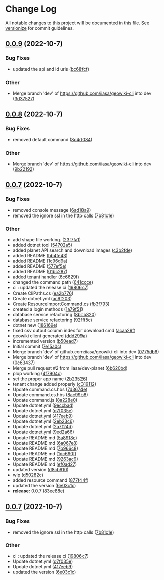 # Change Log

All notable changes to this project will be documented in this file. See [versionize](https://github.com/versionize/versionize) for commit guidelines.

<a name="0.0.9"></a>
## [0.0.9](https://www.github.com/iiasa/geowiki-cli/releases/tag/v0.0.9) (2022-10-7)

### Bug Fixes

* updated the api and id urls ([bc68fcf](https://www.github.com/iiasa/geowiki-cli/commit/bc68fcf465d896dac1bac088eb2050b403f4292f))

### Other

* Merge branch 'dev' of https://github.com/iiasa/geowiki-cli into dev ([3d37527](https://www.github.com/iiasa/geowiki-cli/commit/3d3752730844f89032f18246813be8c6fbde7506))

<a name="0.0.8"></a>
## [0.0.8](https://www.github.com/iiasa/geowiki-cli/releases/tag/v0.0.8) (2022-10-7)

### Bug Fixes

* removed default command ([8c4d084](https://www.github.com/iiasa/geowiki-cli/commit/8c4d084d2f4e97911e1b25a256e4a5f6a4d13596))

### Other

* Merge branch 'dev' of https://github.com/iiasa/geowiki-cli into dev ([9b22192](https://www.github.com/iiasa/geowiki-cli/commit/9b22192b29735ba39df73c3ac4b72fbc7f6c13da))

<a name="0.0.7"></a>
## [0.0.7](https://www.github.com/iiasa/geowiki-cli/releases/tag/v0.0.7) (2022-10-7)

### Bug Fixes

* removed console message ([6ad18a9](https://www.github.com/iiasa/geowiki-cli/commit/6ad18a97ed66d1d8de77c1c0970e87f31f16c517))
* removed the ignore ssl in the http calls ([7b81c1e](https://www.github.com/iiasa/geowiki-cli/commit/7b81c1ec7645327c785b4b97c00a98b9bbfb298c))

### Other

* add shape file working. ([23f7fa1](https://www.github.com/iiasa/geowiki-cli/commit/23f7fa114314a27eac1371a579555fd02ea5fb81))
* added dotnet tool ([54702a5](https://www.github.com/iiasa/geowiki-cli/commit/54702a50e323732fa3166445d216f37714e6a47c))
* added planet API search and download images ([c3b2fde](https://www.github.com/iiasa/geowiki-cli/commit/c3b2fde5fd1cd87067b63aec06722ed9b3e8ee92))
* added README ([bb4fe43](https://www.github.com/iiasa/geowiki-cli/commit/bb4fe437c96942aeef891fd6e31d65f22e93b5c1))
* added README ([1c96d9a](https://www.github.com/iiasa/geowiki-cli/commit/1c96d9a22f4536e86dbb01286a8ac149d49644d7))
* added README ([577ef5e](https://www.github.com/iiasa/geowiki-cli/commit/577ef5e8f814ae1379c7e743173a446e53f9cea1))
* added README ([01bc287](https://www.github.com/iiasa/geowiki-cli/commit/01bc2872f8cfac8aefbe63a915ee35b80660e840))
* added tenant handler ([6c6629f](https://www.github.com/iiasa/geowiki-cli/commit/6c6629f7b8ea6afd6d65bb31b466ef0db1414039))
* changed the command path ([641ccce](https://www.github.com/iiasa/geowiki-cli/commit/641ccce556971d7d07fd3bc394266ba9ff21153e))
* ci : updated the release ci ([19806c7](https://www.github.com/iiasa/geowiki-cli/commit/19806c7bd1f323117bdb382c333e5ca93c13fe20))
* Create CliPaths.cs ([ea2b776](https://www.github.com/iiasa/geowiki-cli/commit/ea2b77699a68e64bce7511463532a1e78a5aca0d))
* Create dotnet.yml ([ac9f203](https://www.github.com/iiasa/geowiki-cli/commit/ac9f203c7735bd14f56347344b0a157ef91cef19))
* Create ResourceImportCommand.cs ([fb3f793](https://www.github.com/iiasa/geowiki-cli/commit/fb3f79305d11a8d1160ccb1d44024bde6cd99980))
* created a login methods ([1a79f51](https://www.github.com/iiasa/geowiki-cli/commit/1a79f515516edf0b2c587925a9fe73f1906a4f78))
* database service refactoring ([8bcb820](https://www.github.com/iiasa/geowiki-cli/commit/8bcb820f885e21a23778597952fc4528d57e81fa))
* database service refactoring ([92fff5c](https://www.github.com/iiasa/geowiki-cli/commit/92fff5cc3074a9cd19f32f1e36ce22f93f35a45a))
* dotnet new ([186169e](https://www.github.com/iiasa/geowiki-cli/commit/186169e6e0102f4aefe7992b76e44dde2620015e))
* fixed csv output column index for download cmd ([acaa29f](https://www.github.com/iiasa/geowiki-cli/commit/acaa29f6c019abe4c62f6b109a1a0d6a12089ace))
* geowiki client generated ([ddd299a](https://www.github.com/iiasa/geowiki-cli/commit/ddd299a4ce8963b0b349a8338a584ec56ce6c372))
* incremented version ([b50ead7](https://www.github.com/iiasa/geowiki-cli/commit/b50ead77caadc3f1396eba6e50e633fe1b86b46c))
* Initial commit ([7e15a0c](https://www.github.com/iiasa/geowiki-cli/commit/7e15a0cad7e36de9969df47e5d26e4bc2727b440))
* Merge branch 'dev' of github.com:iiasa/geowiki-cli into dev ([0775db6](https://www.github.com/iiasa/geowiki-cli/commit/0775db653e533b6a9bdc04ad65a2348ad275ba06))
* Merge branch 'dev' of https://github.com/iiasa/geowiki-cli into dev ([0c63437](https://www.github.com/iiasa/geowiki-cli/commit/0c63437d9927debdf92fb3e681740b7c5d45ba2e))
* Merge pull request #2 from iiasa/dev-planet ([6b620bd](https://www.github.com/iiasa/geowiki-cli/commit/6b620bd1e0d6bba0676804122e1eee1c55559a1a))
* plop working ([4f7904c](https://www.github.com/iiasa/geowiki-cli/commit/4f7904cb5b329c348051cabdb2667427134e9fe6))
* set the proper app name ([2b23526](https://www.github.com/iiasa/geowiki-cli/commit/2b23526d026b81a4e993a0ffbdf7133c561d2486))
* tenant change added properly ([c319112](https://www.github.com/iiasa/geowiki-cli/commit/c319112257dbe380370dab8ee16601315bfa0e6d))
* Update command.cs.hbs ([7d3674e](https://www.github.com/iiasa/geowiki-cli/commit/7d3674ecb0f50239b81dd05fa71913f9bdfaf65f))
* Update command.cs.hbs ([8ac99b8](https://www.github.com/iiasa/geowiki-cli/commit/8ac99b8664b1d1194c09d17331f267538483529c))
* Update command.js ([8a228e0](https://www.github.com/iiasa/geowiki-cli/commit/8a228e018de23bc69229a878eb3339993973dcec))
* Update dotnet.yml ([9eccbad](https://www.github.com/iiasa/geowiki-cli/commit/9eccbadc42ca85904898a8bdda2f6c86c06ef84b))
* Update dotnet.yml ([d7f035e](https://www.github.com/iiasa/geowiki-cli/commit/d7f035e1a0a39b04066915ea3b707c46c7c4c71b))
* Update dotnet.yml ([417eeb9](https://www.github.com/iiasa/geowiki-cli/commit/417eeb9ae878fb7fe7a378c1d55799d2ee6809a2))
* Update dotnet.yml ([2eb23c6](https://www.github.com/iiasa/geowiki-cli/commit/2eb23c6a1e8ea7b5042d7da137b7b8748b6cc953))
* Update dotnet.yml ([2a7f24d](https://www.github.com/iiasa/geowiki-cli/commit/2a7f24d9ce0bda1c0a6b6487e76bbc1cbdc69154))
* Update dotnet.yml ([9ed2a66](https://www.github.com/iiasa/geowiki-cli/commit/9ed2a66b6ed63d07e53ff10033575201ff5898f8))
* Update README.md ([5a8918e](https://www.github.com/iiasa/geowiki-cli/commit/5a8918e5df7dd67d9a764949625cf64f7c3aebf4))
* Update README.md ([6a067e8](https://www.github.com/iiasa/geowiki-cli/commit/6a067e80eb2607bc3fd21afb5af690475d6657ad))
* Update README.md ([7b966c8](https://www.github.com/iiasa/geowiki-cli/commit/7b966c88688d5120272a53ca806ca14d8d72e97f))
* Update README.md ([1dc690f](https://www.github.com/iiasa/geowiki-cli/commit/1dc690f45314470b8612e681650a210e28eb4e3d))
* Update README.md ([9263ac9](https://www.github.com/iiasa/geowiki-cli/commit/9263ac97268ee5a423c33d26e4588638fa9018d4))
* Update README.md ([ef0ad27](https://www.github.com/iiasa/geowiki-cli/commit/ef0ad273708ad62b09ce1d5def263fa9804bf1e6))
* updated version ([d8cb910](https://www.github.com/iiasa/geowiki-cli/commit/d8cb91064aa6b552e33cf1fc26534ae5541505e3))
* wip ([d50282c](https://www.github.com/iiasa/geowiki-cli/commit/d50282c36775a6728d377baf91e0dcffb19874e1))
* added resource command ([877f44f](https://www.github.com/iiasa/geowiki-cli/commit/877f44fe909969e4ea23c71ddbdad1de6ddb97e2))
* updated the version ([6e03c1c](https://www.github.com/iiasa/geowiki-cli/commit/6e03c1cd04dce3645215518450e45b26e71acad5))
* **release:** 0.0.7 ([83ee88e](https://www.github.com/iiasa/geowiki-cli/commit/83ee88e4c5938efecad903b30d0a3f686bbd0238))

<a name="0.0.7"></a>
## [0.0.7](https://www.github.com/iiasa/geowiki-cli/releases/tag/v0.0.7) (2022-10-7)

### Bug Fixes

* removed the ignore ssl in the http calls ([7b81c1e](https://www.github.com/iiasa/geowiki-cli/commit/7b81c1ec7645327c785b4b97c00a98b9bbfb298c))

### Other

* ci : updated the release ci ([19806c7](https://www.github.com/iiasa/geowiki-cli/commit/19806c7bd1f323117bdb382c333e5ca93c13fe20))
* Update dotnet.yml ([d7f035e](https://www.github.com/iiasa/geowiki-cli/commit/d7f035e1a0a39b04066915ea3b707c46c7c4c71b))
* Update dotnet.yml ([417eeb9](https://www.github.com/iiasa/geowiki-cli/commit/417eeb9ae878fb7fe7a378c1d55799d2ee6809a2))
* updated the version ([6e03c1c](https://www.github.com/iiasa/geowiki-cli/commit/6e03c1cd04dce3645215518450e45b26e71acad5))

